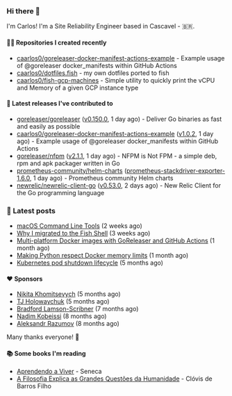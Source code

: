 ### Hi there 👋

I'm Carlos! I'm a Site Reliability Engineer based in Cascavel - 🇧🇷.

#### 👨‍💻 Repositories I created recently
- [caarlos0/goreleaser-docker-manifest-actions-example](https://github.com/caarlos0/goreleaser-docker-manifest-actions-example) - Example usage of @goreleaser docker_manifests within GitHub Actions
- [caarlos0/dotfiles.fish](https://github.com/caarlos0/dotfiles.fish) - my own dotfiles ported to fish
- [caarlos0/fish-gcp-machines](https://github.com/caarlos0/fish-gcp-machines) - Simple utility to quickly print the vCPU and Memory of a given GCP instance type

#### 🚀 Latest releases I've contributed to


- [goreleaser/goreleaser](https://github.com/goreleaser/goreleaser) ([v0.150.0](https://github.com/goreleaser/goreleaser/releases/tag/v0.150.0), 1 day ago) - Deliver Go binaries as fast and easily as possible
- [caarlos0/goreleaser-docker-manifest-actions-example](https://github.com/caarlos0/goreleaser-docker-manifest-actions-example) ([v1.0.2](https://github.com/caarlos0/goreleaser-docker-manifest-actions-example/releases/tag/v1.0.2), 1 day ago) - Example usage of @goreleaser docker_manifests within GitHub Actions
- [goreleaser/nfpm](https://github.com/goreleaser/nfpm) ([v2.1.1](https://github.com/goreleaser/nfpm/releases/tag/v2.1.1), 1 day ago) - NFPM is Not FPM - a simple deb, rpm and apk packager written in Go
- [prometheus-community/helm-charts](https://github.com/prometheus-community/helm-charts) ([prometheus-stackdriver-exporter-1.6.0](https://github.com/prometheus-community/helm-charts/releases/tag/prometheus-stackdriver-exporter-1.6.0), 1 day ago) - Prometheus community Helm charts
- [newrelic/newrelic-client-go](https://github.com/newrelic/newrelic-client-go) ([v0.53.0](https://github.com/newrelic/newrelic-client-go/releases/tag/v0.53.0), 2 days ago) - New Relic Client for the Go programming language

### 📄 Latest posts
- [macOS Command Line Tools](https://carlosbecker.com/posts/xcode-select/) (2 weeks ago)
- [Why I migrated to the Fish Shell](https://carlosbecker.com/posts/fish/) (3 weeks ago)
- [Multi-platform Docker images with GoReleaser and GitHub Actions](https://carlosbecker.com/posts/multi-platform-docker-images-goreleaser-gh-actions/) (1 month ago)
- [Making Python respect Docker memory limits](https://carlosbecker.com/posts/python-docker-limits/) (1 month ago)
- [Kubernetes pod shutdown lifecycle](https://carlosbecker.com/posts/k8s-pod-shutdown-lifecycle/) (5 months ago)

#### ❤️ Sponsors
- [Nikita Khomitsevych](https://github.com/hamsternik) (5 months ago)
- [TJ Holowaychuk](https://github.com/tj) (5 months ago)
- [Bradford Lamson-Scribner](https://github.com/bradford-hamilton) (7 months ago)
- [Nadim Kobeissi](https://github.com/kaepora) (8 months ago)
- [Aleksandr Razumov](https://github.com/ernado) (8 months ago)

Many thanks everyone! 🙏

#### 📚 Some books I'm reading
- [Aprendendo a Viver](https://www.goodreads.com/book/show/28219486-aprendendo-a-viver) - Seneca
- [A Filosofia Explica as Grandes Questões da Humanidade](https://www.goodreads.com/book/show/24265319-a-filosofia-explica-as-grandes-quest-es-da-humanidade) - Clóvis de Barros Filho

